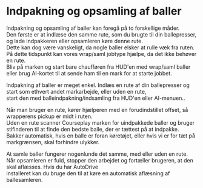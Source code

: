 # Indpakning og opsamling af baller  
Indpakning og opsamling af baller kan foregå på to forskellige måder.  
Den første er at indlæse den samme rute, som du brugte til din ballepresser, og lade indpakkeren eller opsamleren køre denne rute.  
Dette kan dog være vanskeligt, da nogle baller elsker at rulle væk fra ruten.  
På dette tidspunkt kan vores wrap/saml jobtype hjælpe, da det ikke behøver en rute.  
Bliv på marken og start bare chaufføren fra HUD'en med wrap/saml baller eller brug AI-kortet til at sende ham til en mark for at starte jobbet.  


  
Indpakning af baller er meget enkel. Indlæs en rute af din ballepresser og start som ethvert andet markarbejde, eller uden en rute,  
start den med balleindpakning/indsamling fra HUD'en eller AI-menuen..  


  
Når man bruger en rute, kører hjælperen med en forudindstillet offset, så wrapperens pickup er midt i ruten.  
Uden en rute scanner Courseplay marken for uindpakkede baller og bruger stifinderen til at finde den bedste balle, der er tættest på at indpakke.  
Bakker automatisk, hvis en balle er foran køretøjet, eller hvis vi er for tæt på markgrænsen, skal forhindre ulykker.  


  
At samle baller fungerer nogenlunde det samme, med eller uden en rute.  
Når opsamleren er fuld, stopper den arbejdet og fortæller brugeren, at den skal aflæsses. Hvis du har AutoDrive  
installeret kan du bruge den til at køre en automatisk aflæsning af ballesamleren.  


